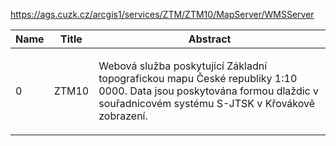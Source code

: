 https://ags.cuzk.cz/arcgis1/services/ZTM/ZTM10/MapServer/WMSServer

|Name|Title|Abstract|
|--|--|--|
|0|ZTM10|<DIV STYLE="text-align:Left;font-size:12pt"><DIV><DIV><P><SPAN>Webová služba poskytující Základní topografick</SPAN><SPAN>ou</SPAN><SPAN> map</SPAN><SPAN>u</SPAN><SPAN> České republiky</SPAN><SPAN> 1:10 0000</SPAN><SPAN>. Data jsou poskytována formou dlaždic v souřadnicovém systému S-JTSK v Křovákově zobrazení.</SPAN></P></DIV></DIV></DIV>|
